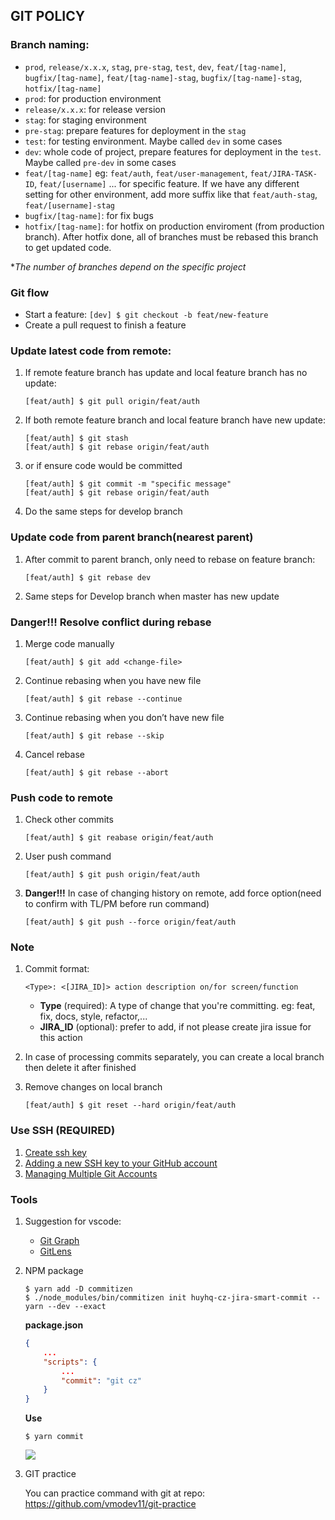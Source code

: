 ## GIT POLICY
### Branch naming:
- `prod`, `release/x.x.x`, `stag`, `pre-stag`, `test`, `dev`, `feat/[tag-name]`, `bugfix/[tag-name]`, `feat/[tag-name]-stag`, `bugfix/[tag-name]-stag`, `hotfix/[tag-name]`
- `prod`: for production environment
- `release/x.x.x`: for release version
- `stag`: for staging environment
- `pre-stag`: prepare features for deployment in the `stag`
- `test`: for testing environment. Maybe called `dev` in some cases
- `dev`: whole code of project, prepare features for deployment in the `test`. Maybe called `pre-dev` in some cases
- `feat/[tag-name]` eg: `feat/auth`, `feat/user-management`, `feat/JIRA-TASK-ID`, `feat/[username]` ... for specific feature. If we have any different setting for other environment, add more suffix like that `feat/auth-stag`, `feat/[username]-stag`
- `bugfix/[tag-name]`: for fix bugs
- `hotfix/[tag-name]`: for hotfix on production enviroment (from production branch). After hotfix done, all of branches must be rebased this branch to get updated code.

**The number of branches depend on the specific project*

### Git flow
- Start a feature: `[dev] $ git checkout -b feat/new-feature`
- Create a pull request to finish a feature

### Update latest code from remote:

1. If remote feature branch has update and local feature branch has no update:

    ```
    [feat/auth] $ git pull origin/feat/auth
    ```

2. If both remote feature branch and local feature branch have new update:

    ```
    [feat/auth] $ git stash
    [feat/auth] $ git rebase origin/feat/auth
    ```

3. or if ensure code would be committed

    ```
    [feat/auth] $ git commit -m "specific message"
    [feat/auth] $ git rebase origin/feat/auth
    ```

4. Do the same steps for develop branch
### Update code from parent branch(nearest parent)
1. After commit to parent branch, only need to rebase on feature branch:

    ```
    [feat/auth] $ git rebase dev
    ```

2. Same steps for Develop branch when master has new update
### Danger!!! Resolve conflict during rebase
1. Merge code manually

    ```
    [feat/auth] $ git add <change-file>
    ```
2. Continue rebasing when you have new file

    ```
    [feat/auth] $ git rebase --continue
    ```
3. Continue rebasing when you don’t have new file

    ```
    [feat/auth] $ git rebase --skip
    ```
4. Cancel rebase

    ```
    [feat/auth] $ git rebase --abort
    ```

### Push code to remote
1. Check other commits

    ```
    [feat/auth] $ git reabase origin/feat/auth
    ```
2. User push command

    ```
    [feat/auth] $ git push origin/feat/auth
    ```
3. **Danger!!!** In case of changing history on remote, add force option(need to confirm with TL/PM before run command)

    ```
    [feat/auth] $ git push --force origin/feat/auth
    ```

### Note
1. Commit format: 

    ```
    <Type>: <[JIRA_ID]> action description on/for screen/function
    ```
    - **Type** (required): A type of change that you're committing. eg: feat, fix, docs, style, refactor,...
    - **JIRA_ID** (optional): prefer to add, if not please create jira issue for this action
2. In case of processing commits separately, you can create a local branch then delete it after finished
3. Remove changes on local branch

    ```
    [feat/auth] $ git reset --hard origin/feat/auth
    ```

### Use SSH (REQUIRED)
1. [Create ssh key](https://docs.github.com/en/github/authenticating-to-github/generating-a-new-ssh-key-and-adding-it-to-the-ssh-agent#generating-a-new-ssh-key)
2. [Adding a new SSH key to your GitHub account](https://docs.github.com/en/github/authenticating-to-github/adding-a-new-ssh-key-to-your-github-account)
3. [Managing Multiple Git Accounts](https://medium.com/the-andela-way/a-practical-guide-to-managing-multiple-github-accounts-8e7970c8fd46)

### Tools
1. Suggestion for vscode: 
    - [Git Graph](https://marketplace.visualstudio.com/items?itemName=mhutchie.git-graph)
    - [GitLens](https://marketplace.visualstudio.com/items?itemName=eamodio.gitlens)
    
2. NPM package
    
    ```
    $ yarn add -D commitizen
    $ ./node_modules/bin/commitizen init huyhq-cz-jira-smart-commit --yarn --dev --exact
    ```
    
    **package.json**
    ```json
    {
        ...
        "scripts": {
            ...
            "commit": "git cz"
        }
    }
    ```
    **Use**
    
    ```
    $ yarn commit
    ```
    
    ![](https://i.imgur.com/lZJLOaa.png)

3. GIT practice

    You can practice command with git at repo: https://github.com/vmodev11/git-practice

